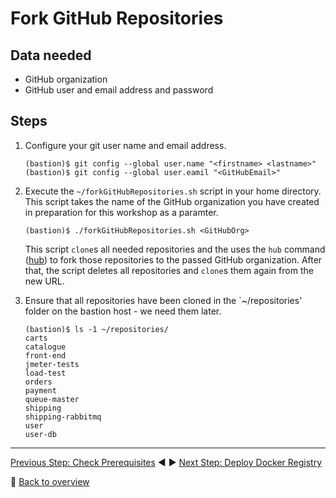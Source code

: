# Fork GitHub Repositories

## Data needed
* GitHub organization
* GitHub user and email address and password

## Steps
1. Configure your git user name and email address.

    ```
    (bastion)$ git config --global user.name "<firstname> <lastname>"
    (bastion)$ git config --global user.eamil "<GitHubEmail>"
    ```

1. Execute the `~/forkGitHubRepositories.sh` script in your home directory. This script takes the name of the GitHub organization you have created in preparation for this workshop as a paramter.

    ```
    (bastion)$ ./forkGitHubRepositories.sh <GitHubOrg>
    ```

    This script `clone`s all needed repositories and the uses the `hub` command ([hub](https://hub.github.com/)) to fork those repositories to the passed GitHub organization. After that, the script deletes all repositories and `clone`s them again from the new URL.

1. Ensure that all repositories have been cloned in the `~/repositories' folder on the bastion host - we need them later.

    ```
    (bastion)$ ls -1 ~/repositories/
    carts
    catalogue
    front-end
    jmeter-tests
    load-test
    orders
    payment
    queue-master
    shipping
    shipping-rabbitmq
    user
    user-db
    ```

---

[Previous Step: Check Prerequisites](../1_Check_Prerequisites) :arrow_backward: :arrow_forward: [Next Step: Deploy Docker Registry](../3_Deploy_Docker_Registry)

:arrow_up_small: [Back to overview](../)